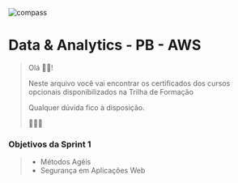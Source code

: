 ![compass](https://vetores.org/d/compass-uol.svg)

# Data & Analytics - PB - AWS

> Olá 👋🏼! 
> 
> Neste arquivo você vai encontrar os certificados dos cursos opcionais disponibilizados na Trilha de Formação
> 
> Qualquer dúvida fico à disposição. 
> 
> 👩🏻‍💻

### Objetivos da Sprint 1
>
> - Métodos Agéis
> - Segurança em Aplicações Web
>
